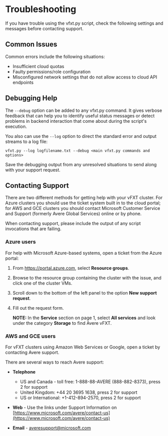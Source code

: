 # Troubleshooting

If you have trouble using the vfxt.py script, check the following settings and messages before contacting support. 

## Common Issues

Common errors include the following situations: 
* Insufficient cloud quotas
* Faulty permissions/role configuration
* Misconfigured network settings that do not allow access to cloud API endpoints

## Debugging Help

The `--debug` option can be added to any vfxt.py command. It gives verbose feedback that can help you to identify useful status messages or detect problems in backend interaction that come about during the script's execution. 

You also can use the `--log` option to direct the standard error and output streams to a log file: 

    vfxt.py --log logfilename.txt --debug <main vfxt.py commands and options> 

Save the debugging output from any unresolved situations to send along with your support request. 

## Contacting Support 

There are two different methods for getting help with your vFXT cluster. For Azure clusters you should use the ticket system built in to the cloud portal; for AWS and GCE clusters you should contact Microsoft Customer Service and Support (formerly Avere Global Services) online or by phone.

When contacting support, please include the output of any script invocations that are failing.

### Azure users

For help with Microsoft Azure-based systems, open a ticket from the Azure portal: 

1. From https://portal.azure.com, select **Resource groups**.
1. Browse to the resource group containing the cluster with the issue, and click one of the cluster VMs. 
1. Scroll down to the bottom of the left panel to the option **New support request**.
1. Fill out the request form. 

   **NOTE:** In the **Service** section on page 1, select **All services** and look under the category **Storage** to find Avere vFXT.

### AWS and GCE users 

For vFXT clusters using Amazon Web Services or Google, open a ticket by contacting Avere support. 

There are several ways to reach Avere support:

* **Telephone** 
  * US and Canada - toll free: 1-888-88-AVERE (888-882-8373), press 2 for support
  * United Kingdom: +44 20 3695 1638, press 2 for support
  * US or International: +1-412-894-2570, press 2 for support

* **Web** - Use the links under Support Information on [https://www.microsoft.com/avere/contact-us](https://www.microsoft.com/avere/contact-us)   
 
* **Email** - averesupport@microsoft.com
